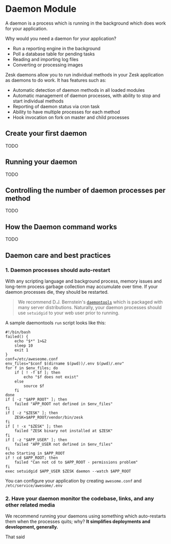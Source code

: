 # Daemon Module

A daemon is a process which is running in the background which does work for your application.

Why would you need a daemon for your application?

- Run a reporting engine in the background
- Poll a database table for pending tasks
- Reading and importing log files
- Converting or processing images

Zesk daemons allow you to run individual methods in your Zesk application as daemons to do work. It has features such as:

- Automatic detection of daemon methods in all loaded modules
- Automatic management of daemon processes, with ability to stop and start individual methods
- Reporting of daemon status via cron task
- Ability to have multiple processes for each method
- Hook invocation on fork on master and child processes

## Create your first daemon

TODO

## Running your daemon

TODO

## Controlling the number of daemon processes per method

TODO

## How the Daemon command works

TODO

## Daemon care and best practices

### 1. Daemon processes should auto-restart

With any scripting language and background process, memory issues and long-term process garbage collection may accumulate over time. If your daemon processes die, they should be restarted. 

> We recommend D.J. Bernstein's [`daemontools`](https://cr.yp.to/daemontools.html) which is packaged with many server distributions. Naturally, your daemon processes should use `setuidgid` to your web user prior to running.

A sample daemontools `run` script looks like this:

	#!/bin/bash
	failed() {
		echo "$*" 1>&2
		sleep 10
		exit 1
	}
	conf=/etc/aweseome.conf
	env_files="$conf $(dirname $(pwd))/.env $(pwd)/.env"
	for f in $env_files; do
		if [ ! -f $f ]; then
			echo "$f does not exist"
		else 
			source $f
		fi
	done
	if [ -z "$APP_ROOT" ]; then
		failed "APP_ROOT not defined in $env_files"
	fi
	if [ -z "$ZESK" ]; then
		ZESK=$APP_ROOT/vendor/bin/zesk
	fi
	if [ ! -x "$ZESK" ]; then
		failed "ZESK binary not installed at $ZESK"
	fi
	if [ -z "$APP_USER" ]; then
		failed "APP_USER not defined in $env_files"
	fi
	echo Starting in $APP_ROOT
	if ! cd $APP_ROOT; then
		failed "Can not cd to $APP_ROOT - permissions problem"
	fi
	exec setuidgid $APP_USER $ZESK daemon --watch $APP_ROOT
	
You can configure your application by creating `awesome.conf` and `/etc/service/awesome/.env`
### 2. Have your daemon monitor the codebase, links, and any other related media 

We recommend running your daemons using something which auto-restarts them when the processes quits; why? **It simplifies deployments and development, generally.**


That said